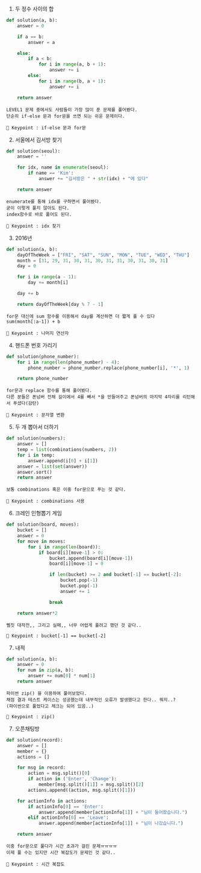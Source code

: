 1. 두 정수 사이의 합
``` python
def solution(a, b):
    answer = 0

    if a == b:
        answer = a

    else:
        if a < b:
            for i in range(a, b + 1):
                answer += i
        else:
            for i in range(b, a + 1):
                answer += i

    return answer
```

    LEVEL1 문제 중에서도 사람들이 가장 많이 푼 문제를 풀어봤다.
    단순히 if-else 문과 for문을 쓰면 되는 쉬운 문제이다.
        
    🔑 Keypoint : if-else 문과 for문
    
2. 서울에서 김서방 찾기
``` python
def solution(seoul):
    answer = ''

    for idx, name in enumerate(seoul):
        if name == 'Kim':
            answer += "김서방은 " + str(idx) + "에 있다"

    return answer
```

    enumerate를 통해 idx를 구하면서 풀어봤다.
    굳이 이렇게 풀지 않아도 된다.
    index함수로 바로 풀어도 된다.
    
    🔑 Keypoint : idx 찾기
    
3. 2016년
``` python
def solution(a, b):
    dayOfTheWeek = ["FRI", "SAT", "SUN", "MON", "TUE", "WED", "THU"]
    month = [31, 29, 31, 30, 31, 30, 31, 31, 30, 31, 30, 31]
    day = 0

    for i in range(a - 1):
        day += month[i]

    day += b

    return dayOfTheWeek[day % 7 - 1]
```

    for문 대신에 sum 함수를 이용해서 day를 계산하면 더 짧게 풀 수 있다
    sum(month[:a-1]) + b
        
    🔑 Keypoint : 나머지 연산자
    
4. 핸드폰 번호 가리기
``` python
def solution(phone_number):
    for i in range(len(phone_number) - 4):
        phone_number = phone_number.replace(phone_number[i], '*', 1)

    return phone_number
```

    for문과 replace 함수를 통해 풀어봤다.
    다른 분들은 폰넘버 전체 길이에서 4를 빼서 *을 만들어주고 폰넘버의 마지막 4자리를 리턴해서 푸셨다(감탄)
        
    🔑 Keypoint : 문자열 변환

5. 두 개 뽑아서 더하기
``` python
def solution(numbers):
    answer = []
    temp = list(combinations(numbers, 2))
    for i in temp:
        answer.append(i[0] + i[1])
    answer = list(set(answer))
    answer.sort()
    return answer
```

    보통 combinations 혹은 이중 for문으로 푸는 것 같다.
        
    🔑 Keypoint : combinations 사용

6. 크레인 인형뽑기 게임
``` python
def solution(board, moves):
    bucket = []
    answer = 0
    for move in moves:
        for i in range(len(board)):
            if board[i][move-1] > 0:
                bucket.append(board[i][move-1])
                board[i][move-1] = 0

                if len(bucket) >= 2 and bucket[-1] == bucket[-2]:
                    bucket.pop(-1)
                    bucket.pop(-1)
                    answer += 1

                break

    return answer*2
```

    뻘짓 대작전,, 그리고 실패,, 너무 어렵게 풀려고 했던 것 같다..
        
    🔑 Keypoint : bucket[-1] == bucket[-2]

7. 내적
``` python
def solution(a, b):
    answer = 0
    for num in zip(a, b):
        answer += num[0] * num[1]
    return answer
```

    파이썬 zip() 을 이용하여 풀어보았다.
    채점 결과 테스트 케이스는 성공했는데 내부적인 오류가 발생했다고 한다.. 뭐지..?
    (파이썬으로 풀었다고 체크는 되어 있음..)
        
    🔑 Keypoint : zip()

7. 오픈채팅방
``` python
def solution(record):
    answer = []
    member = {}
    actions = []

    for msg in record:
        action = msg.split()[0]
        if action in ('Enter', 'Change'):
            member[msg.split()[1]] = msg.split()[2]
        actions.append((action, msg.split()[1]))

    for actionInfo in actions:
        if actionInfo[0] == 'Enter':
            answer.append(member[actionInfo[1]] + "님이 들어왔습니다.")
        elif actionInfo[0] == 'Leave':
            answer.append(member[actionInfo[1]] + "님이 나갔습니다.")

    return answer
```

    이중 for문으로 풀다가 시간 초과가 걸린 문제ㅠㅠㅠㅠ
    이제 풀 수는 있지만 시간 복잡도가 문제인 것 같다..
        
    🔑 Keypoint : 시간 복잡도